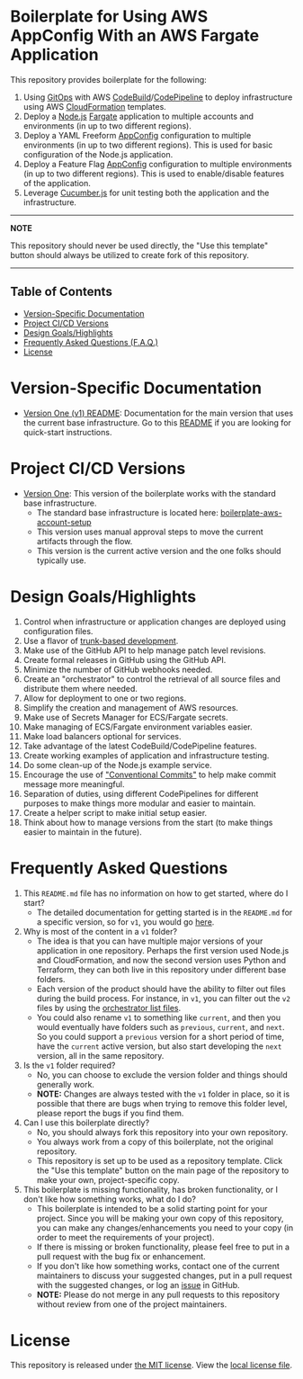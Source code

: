 # Boilerplate for Using AWS AppConfig With an AWS Fargate Application

This repository provides boilerplate for the following:

1. Using [GitOps](https://about.gitlab.com/topics/gitops/) with AWS [CodeBuild](https://aws.amazon.com/codebuild/)/[CodePipeline](https://aws.amazon.com/codepipeline/) to deploy infrastructure using AWS [CloudFormation](https://aws.amazon.com/cloudformation/) templates.
2. Deploy a [Node.js](https://nodejs.org) [Fargate](https://aws.amazon.com/fargate/) application to multiple accounts and environments (in up to two different regions).
3. Deploy a YAML Freeform [AppConfig](https://docs.aws.amazon.com/systems-manager/latest/userguide/appconfig.html) configuration to multiple environments (in up to two different regions).  This is used for basic configuration of the Node.js application.
4. Deploy a Feature Flag [AppConfig](https://docs.aws.amazon.com/systems-manager/latest/userguide/appconfig.html) configuration to multiple environments (in up to two different regions).  This is used to enable/disable features of the application.
5. Leverage [Cucumber.js](https://cucumber.io) for unit testing both the application and the infrastructure.

---
**NOTE**

This repository should never be used directly, the "Use this template" button should always be utilized to create fork of this repository.

---

## Table of Contents

- [Version-Specific Documentation](#version-specific-documentation)
- [Project CI/CD Versions](#project-cicd-versions)
- [Design Goals/Highlights](#design-goalshighlights)
- [Frequently Asked Questions (F.A.Q.)](#frequently-asked-questions)
- [License](#license)

# Version-Specific Documentation

- [Version One (v1) README](v1/README.md): Documentation for the main version that uses the current base infrastructure.  Go to this [README](v1/README.md) if you are looking for quick-start instructions.

# Project CI/CD Versions

- [Version One](v1): This version of the boilerplate works with the standard base infrastructure.
    * The standard base infrastructure is located here: [boilerplate-aws-account-setup](https://github.com/warnermedia/boilerplate-aws-account-setup)
    * This version uses manual approval steps to move the current artifacts through the flow.
    * This version is the current active version and the one folks should typically use.

# Design Goals/Highlights

1. Control when infrastructure or application changes are deployed using configuration files.
2. Use a flavor of [trunk-based development](https://trunkbaseddevelopment.com/).
3. Make use of the GitHub API to help manage patch level revisions.
4. Create formal releases in GitHub using the GitHub API.
5. Minimize the number of GitHub webhooks needed.
6. Create an "orchestrator" to control the retrieval of all source files and distribute them where needed.
7. Allow for deployment to one or two regions.
8. Simplify the creation and management of AWS resources.
9. Make use of Secrets Manager for ECS/Fargate secrets.
10. Make managing of ECS/Fargate environment variables easier.
11. Make load balancers optional for services.
12. Take advantage of the latest CodeBuild/CodePipeline features.
13. Create working examples of application and infrastructure testing.
14. Do some clean-up of the Node.js example service.
15. Encourage the use of ["Conventional Commits"](https://www.conventionalcommits.org/) to help make commit message more meaningful.
16. Separation of duties, using different CodePipelines for different purposes to make things more modular and easier to maintain.
17. Create a helper script to make initial setup easier.
18. Think about how to manage versions from the start (to make things easier to maintain in the future).

# Frequently Asked Questions

1. This `README.md` file has no information on how to get started, where do I start?
    - The detailed documentation for getting started is in the `README.md` for a specific version, so for `v1`, you would go [here](v1/README.md).
2. Why is most of the content in a `v1` folder?
    - The idea is that you can have multiple major versions of your application in one repository.  Perhaps the first version used Node.js and CloudFormation, and now the second version uses Python and Terraform, they can both live in this repository under different base folders.
    - Each version of the product should have the ability to filter out files during the build process.  For instance, in `v1`, you can filter out the `v2` files by using the [orchestrator list files](v1/env/cfn/codebuild/orchestrator).
    - You could also rename `v1` to something like `current`, and then you would eventually have folders such as `previous`, `current`, and `next`.  So you could support a `previous` version for a short period of time, have the `current` active version, but also start developing the `next` version, all in the same repository.
3. Is the `v1` folder required?
    - No, you can choose to exclude the version folder and things should generally work.
    - **NOTE:** Changes are always tested with the `v1` folder in place, so it is possible that there are bugs when trying to remove this folder level, please report the bugs if you find them.
4. Can I use this boilerplate directly?
    - No, you should always fork this repository into your own repository.
    - You always work from a copy of this boilerplate, not the original repository.
    - This repository is set up to be used as a repository template.  Click the "Use this template" button on the main page of the repository to make your own, project-specific copy.
5. This boilerplate is missing functionality, has broken functionality, or I don't like how something works, what do I do?
    - This boilerplate is intended to be a solid starting point for your project.  Since you will be making your own copy of this repository, you can make any changes/enhancements you need to your copy (in order to meet the requirements of your project).
    - If there is missing or broken functionality, please feel free to put in a pull request with the bug fix or enhancement.
    - If you don't like how something works, contact one of the current maintainers to discuss your suggested changes, put in a pull request with the suggested changes, or log an [issue](../../issues) in GitHub.
    - **NOTE:** Please do not merge in any pull requests to this repository without review from one of the project maintainers.

# License

This repository is released under [the MIT license](https://en.wikipedia.org/wiki/MIT_License).  View the [local license file](./LICENSE).